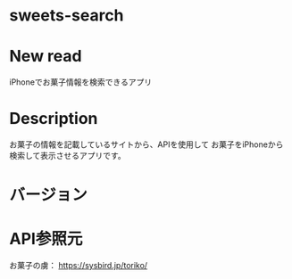 # sweets-search

# New read
iPhoneでお菓子情報を検索できるアプリ

# Description
お菓子の情報を記載しているサイトから、APIを使用して
お菓子をiPhoneから検索して表示させるアプリです。

# バージョン

# API参照元
お菓子の虜： https://sysbird.jp/toriko/
